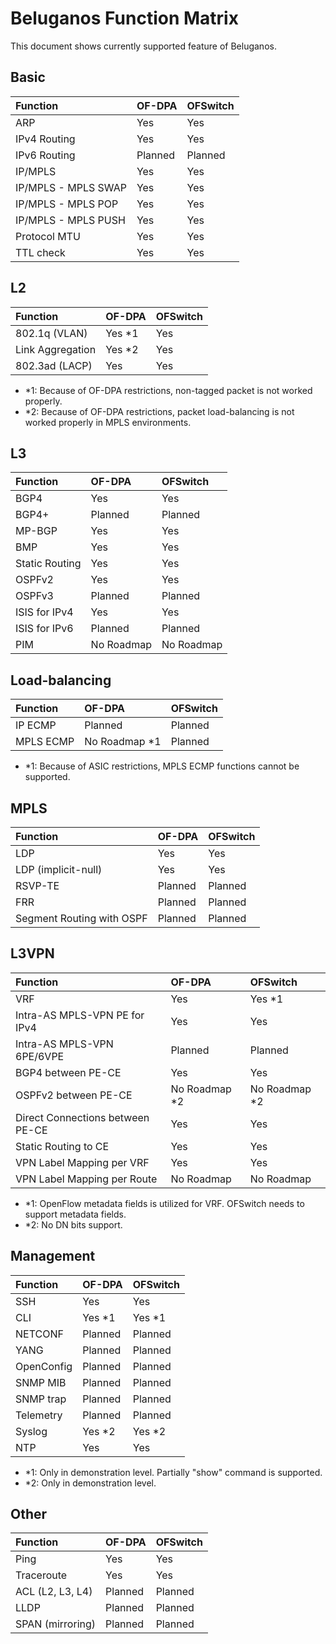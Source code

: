 # Beluganos Function Matrix

This document shows currently supported feature of Beluganos.

## Basic

| Function | OF-DPA | OFSwitch |
|:---------|:-------|:---------|
|ARP|Yes|Yes|
|IPv4 Routing|Yes|Yes|
|IPv6 Routing|Planned|Planned|
|IP/MPLS|Yes|Yes|
|IP/MPLS - MPLS SWAP|Yes|Yes|
|IP/MPLS - MPLS POP|Yes|Yes|
|IP/MPLS - MPLS PUSH|Yes|Yes|
|Protocol MTU|Yes|Yes|
|TTL check|Yes|Yes|

## L2

| Function | OF-DPA | OFSwitch |
|:---------|:-------|:---------|
|802.1q (VLAN)|Yes \*1|Yes|
|Link Aggregation|Yes \*2|Yes|
|802.3ad (LACP)|Yes|Yes|

- \*1: Because of OF-DPA restrictions, non-tagged packet is not worked properly.
- \*2: Because of OF-DPA restrictions, packet load-balancing is not worked properly in MPLS environments.

## L3
| Function | OF-DPA | OFSwitch |
|:---------|:-------|:---------|
|BGP4|Yes|Yes|
|BGP4+|Planned|Planned|
|MP-BGP|Yes|Yes|
|BMP|Yes|Yes|
|Static Routing|Yes|Yes|
|OSPFv2|Yes|Yes|
|OSPFv3|Planned|Planned|
|ISIS for IPv4|Yes|Yes|
|ISIS for IPv6|Planned|Planned|
|PIM|No Roadmap|No Roadmap|

## Load-balancing
| Function | OF-DPA | OFSwitch |
|:---------|:-------|:---------|
|IP ECMP|Planned|Planned|
|MPLS ECMP|No Roadmap \*1|Planned|

- \*1: Because of ASIC restrictions, MPLS ECMP functions cannot be supported.

## MPLS
| Function | OF-DPA | OFSwitch |
|:---------|:-------|:---------|
|LDP|Yes|Yes|
|LDP (implicit-null)|Yes|Yes|
|RSVP-TE|Planned|Planned|
|FRR|Planned|Planned|
|Segment Routing with OSPF|Planned|Planned|

## L3VPN
| Function | OF-DPA | OFSwitch |
|:---------|:-------|:---------|
|VRF|Yes|Yes \*1|
|Intra-AS MPLS-VPN PE for IPv4|Yes|Yes|
|Intra-AS MPLS-VPN 6PE/6VPE|Planned|Planned|
|BGP4 between PE-CE|Yes|Yes|
|OSPFv2 between PE-CE|No Roadmap \*2|No Roadmap \*2|
|Direct Connections between PE-CE|Yes|Yes|
|Static Routing to CE|Yes|Yes|
|VPN Label Mapping per VRF|Yes|Yes|
|VPN Label Mapping per Route|No Roadmap|No Roadmap|

- \*1: OpenFlow metadata fields is utilized for VRF. OFSwitch needs to support metadata fields.
- \*2: No DN bits support.

## Management
| Function | OF-DPA | OFSwitch |
|:---------|:-------|:---------|
|SSH|Yes|Yes|
|CLI|Yes \*1|Yes \*1|
|NETCONF|Planned|Planned|
|YANG|Planned|Planned|
|OpenConfig|Planned|Planned|
|SNMP MIB|Planned|Planned|
|SNMP trap|Planned|Planned|
|Telemetry|Planned|Planned|
|Syslog|Yes \*2|Yes \*2|
|NTP|Yes|Yes|

- \*1: Only in demonstration level. Partially "show" command is supported.
- \*2: Only in demonstration level.

## Other
| Function | OF-DPA | OFSwitch |
|:---------|:-------|:---------|
|Ping|Yes|Yes|
|Traceroute|Yes|Yes|
|ACL (L2, L3, L4)|Planned|Planned|
|LLDP|Planned|Planned|
|SPAN (mirroring)|Planned|Planned|
